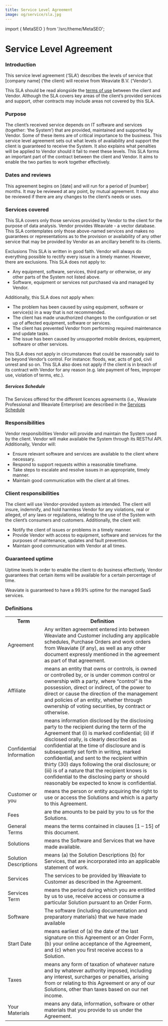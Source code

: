 ```yaml
---
title: Service Level Agreement
image: og/service/sla.jpg
---
```

import { MetaSEO } from '/src/theme/MetaSEO';

<MetaSEO img="og/service/sla.jpg" />

# Service Level Agreement

### Introduction 

This service level agreement (‘SLA’) describes the levels of service that [company name] (‘the client) will receive from Weaviate B.V. (‘Vendor’). 

This SLA should be read alongside the [terms of use](/service/general-terms) between the client and Vendor. Although the SLA covers key areas of the client’s provided services and support, other contracts may include areas not covered by this SLA. 

### Purpose 

The client’s received service depends on IT software and services (together: ‘the System’) that are provided, maintained and supported by Vendor. Some of these items are of critical importance to the business. This service level agreement sets out what levels of availability and support the client is guaranteed to receive the System. It also explains what penalties will be applied to Vendor should it fail to meet these levels. This SLA forms an important part of the contract between the client and Vendor. It aims to enable the two parties to work together effectively. 

### Dates and reviews 

This agreement begins on [date] and will run for a period of [number] months. It may be reviewed at any point, by mutual agreement. It may also be reviewed if there are any changes to the client’s needs or uses. 

### Services covered 

This SLA covers only those services provided by Vendor to the client for the purpose of data analysis. Vendor provides Weaviate - a vector database. This SLA contemplates only those above-named services and makes no guarantees or representations as to the provision or availability of any other service that may be provided by Vendor as an ancillary benefit to its clients. 

Exclusions 
This SLA is written in good faith. Vendor will always do everything possible to rectify every issue in a timely manner. However, there are exclusions. This SLA does not apply to: 

- Any equipment, software, services, third party or otherwise, or any other parts of the System not listed above. 
- Software, equipment or services not purchased via and managed by Vendor. 

Additionally, this SLA does not apply when: 

- The problem has been caused by using equipment, software or service(s) in a way that is not recommended. 
- The client has made unauthorized changes to the configuration or set up of affected equipment, software or services. 
- The client has prevented Vendor from performing required maintenance and update tasks. 
- The issue has been caused by unsupported mobile devices, equipment, software or other services. 

This SLA does not apply in circumstances that could be reasonably said to be beyond Vendor’s control. For instance: floods, war, acts of god, civil unrest and so on. This SLA also does not apply if the client is in breach of its contract with Vendor for any reason (e.g. late payment of fees, improper use, violation of terms, etc.). 

##### Services Schedule

The Services offered for the different licences agreements (i.e., Weaviate Professional and Weaviate Enterprise) are described in the <a href="/service/service-schedule">Services Schedule</a>

### Responsibilities 

Vendor responsibilities Vendor will provide and maintain the System used by the client. Vendor will make available the System through its RESTful API. Additionally, Vendor will: 

- Ensure relevant software and services are available to the client where necessary. 
- Respond to support requests within a reasonable timeframe. 
- Take steps to escalate and resolve issues in an appropriate, timely manner. 
- Maintain good communication with the client at all times. 

### Client responsibilities 

The client will use Vendor-provided system as intended. The client will insure, indemnify, and hold harmless Vendor for any violations, real or alleged, of any laws or regulations, relating to the use of the System with the client’s consumers and customers. Additionally, the client will: 

- Notify the client of issues or problems in a timely manner. 
- Provide Vendor with access to equipment, software and services for the purposes of maintenance, updates and fault prevention. 
- Maintain good communication with Vendor at all times. 

### Guaranteed uptime 

Uptime levels In order to enable the client to do business effectively, Vendor guarantees that certain items will be available for a certain percentage of time. 

Weaviate is guaranteed to have a 99.9% uptime for the managed SaaS services.

### Definitions

<table>
    <tr>
        <th>Term</th>
        <th>Definition</th>
    </tr>
    <tr>
        <td>Agreement</td>
        <td>Any written agreement entered into between Weaviate and Customer including any applicable schedules,
            Purchase Orders and work orders from Weaviate (if any), as well as any other document expressly
            mentioned in the agreement as part of that agreement.</td>
    </tr>
    <tr>
        <td>Affiliate</td>
        <td>means an entity that owns or controls, is owned or controlled by, or is under common control or
            ownership with a party, where “control” is the possession, direct or indirect, of the power to
            direct or cause the direction of the management and policies of an entity, whether through ownership
            of voting securities, by contract or otherwise.</td>
    </tr>
    <tr>
        <td>Confidential Information</td>
        <td>means information disclosed by the disclosing party to the recipient during the term of the
            Agreement that (i) is marked confidential; (ii) if disclosed orally, is clearly described as
            confidential at the time of disclosure and is subsequently set forth in writing, marked
            confidential, and sent to the recipient within thirty (30) days following the oral disclosure; or
            (iii) is of a nature that the recipient knows is confidential to the disclosing party or should
            reasonably be expected to know is confidential.</td>
    </tr>
    <tr>
        <td>Customer or you</td>
        <td>means the person or entity acquiring the right to use or access the Solutions and which is a party
            to this Agreement.</td>
    </tr>
    <tr>
        <td>Fees</td>
        <td>are the amounts to be paid by you to us for the Solutions.</td>
    </tr>
    <tr>
        <td>General Terms</td>
        <td>means the terms contained in clauses [1 – 15] of this document.</td>
    </tr>
    <tr>
        <td>Solutions</td>
        <td>means the Software and Services that we have made available.</td>
    </tr>
    <tr>
        <td>Solution Descriptions</td>
        <td>means (a) the Solution Descriptions (b) for Services, that are incorporated into an applicable
            statement of work.</td>
    </tr>
    <tr>
        <td>Services</td>
        <td>The services to be provided by Weaviate to Customer as described in the Agreement.</td>
    </tr>
    <tr>
        <td>Services Term</td>
        <td>means the period during which you are entitled by us to use, receive access or consume a particular
            Solution pursuant to an Order Form.</td>
    </tr>
    <tr>
        <td>Software</td>
        <td>The software (including documentation and preparatory materials) that we have made available</td>
    </tr>
    <tr>
        <td>Start Date</td>
        <td>means earliest of (a) the date of the last signature on this Agreement or an Order Form, (b) your
            online acceptance of the Agreement, and (c) when you first receive access to a Solution.</td>
    </tr>
    <tr>
        <td>Taxes</td>
        <td>means any form of taxation of whatever nature and by whatever authority imposed, including any
            interest, surcharges or penalties, arising from or relating to this Agreement or any of our
            Solutions, other than taxes based on our net income.</td>
    </tr>
    <tr>
        <td>Your Materials</td>
        <td>means any data, information, software or other materials that you provide to us under the Agreement.
        </td>
    </tr>
</table>